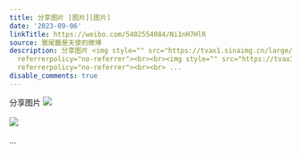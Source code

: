 ```yaml
---
title: 分享图片 [图片][图片]
date: '2023-09-06'
linkTitle: https://weibo.com/5402554084/Ni1nH7HlR
source: 鷲尾醬是天使的微博
description: 分享图片 <img style="" src="https://tvax1.sinaimg.cn/large/005TCz76gy1hhmrbn50rdj30u00u1410.jpg"
  referrerpolicy="no-referrer"><br><br><img style="" src="https://tvax3.sinaimg.cn/large/005TCz76gy1hhmrbnqj89j30kt0rztci.jpg"
  referrerpolicy="no-referrer"><br><br> ...
disable_comments: true
---
```

分享图片 <img style="" src="https://tvax1.sinaimg.cn/large/005TCz76gy1hhmrbn50rdj30u00u1410.jpg" referrerpolicy="no-referrer"><br><br><img style="" src="https://tvax3.sinaimg.cn/large/005TCz76gy1hhmrbnqj89j30kt0rztci.jpg" referrerpolicy="no-referrer"><br><br> ...